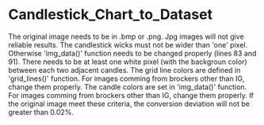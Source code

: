 # Candlestick_Chart_to_Dataset
The original image needs to be in .bmp or .png. Jpg images will not give reliable results.
The candlestick wicks must not be wider than 'one' pixel. Otherwise 'img_data()' function needs to be changed properly (lines 83 and 91).
There needs to be at least one white pixel (with the backgroun color) between each two adjacent candles.
The grid line colors are defined in 'grid_lines()' function. For images comming from brockers other than IG, change them properly.
The candle colors are set in 'img_data()' function. For images comming from brockers other than IG, change them properly.
If the original image meet these criteria, the conversion deviation will not be greater than 0.02%.
